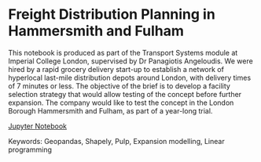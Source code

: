 # Freight Distribution Planning in Hammersmith and Fulham

This notebook is produced as part of the Transport Systems module at Imperial College London, supervised by Dr Panagiotis Angeloudis. We were hired by a rapid grocery delivery start-up to establish a network of hyperlocal last-mile distribution depots around London, with delivery times of 7 minutes or less. The objective of the brief is to develop a facility selection strategy that would allow testing of the concept before further expansion. The company would like to test the concept in the London Borough Hammersmith and Fulham, as part of a year-long trial.

[Jupyter Notebook](https://github.com/kenneth-yap/freight-distribution/blob/main/Transport%20coursework%20-%20Assignment%203.ipynb)

Keywords: Geopandas, Shapely, Pulp, Expansion modelling, Linear programming
